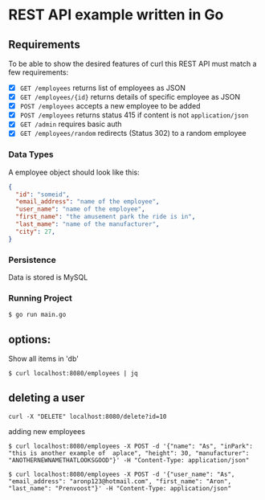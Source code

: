 # REST API example written in Go 

## Requirements

To be able to show the desired features of curl this REST API must match a few
requirements:

* [x] `GET /employees` returns list of employees as JSON
* [x] `GET /employees/{id}` returns details of specific employee as JSON
* [x] `POST /employees` accepts a new employee to be added
* [x] `POST /employees` returns status 415 if content is not `application/json`
* [x] `GET /admin` requires basic auth
* [x] `GET /employees/random` redirects (Status 302) to a random employee

### Data Types

A employee object should look like this:
```json
{
  "id": "someid",
  "email_address": "name of the employee",
  "user_name": "name of the employee",
  "first_name": "the amusement park the ride is in",
  "last_mame": "name of the manufacturer",
  "city": 27,
}
```

### Persistence

Data is stored is MySQL 

### Running Project 

```
$ go run main.go
```

## options: 

Show all items in 'db' 
```
$ curl localhost:8080/employees | jq
```

## deleting a user 
```
curl -X "DELETE" localhost:8080/delete?id=10
```

adding new employees 
```
$ curl localhost:8080/employees -X POST -d '{"name": "As", "inPark": "this is another example of  aplace", "height": 30, "manufacturer": "ANOTHERNEWNAMETHATLOOKSGOOD"}' -H "Content-Type: application/json"
```
```
$ curl localhost:8080/employees -X POST -d '{"user_name": "As", "email_address": "aronp123@hotmail.com", "first_name": "Aron", "last_name": "Prenvoost"}' -H "Content-Type: application/json"
```
